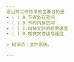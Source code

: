 ```yaml
---
设当前工作目录的主要目的是
- ( ) A.节省外存空间 
- ( ) B.节约内存空间 
- ( ) C.加快文件的检索速度 
- ( ) D.加快文件读写速度

> 知识点：文件系统。

---
```

